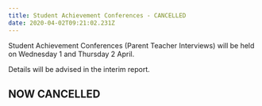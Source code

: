 ```yaml
---
title: Student Achievement Conferences - CANCELLED
date: 2020-04-02T09:21:02.231Z
---
```

Student Achievement Conferences (Parent Teacher Interviews) will be held on Wednesday 1 and Thursday 2 April.  

Details will be advised in the interim report.  

## NOW CANCELLED
